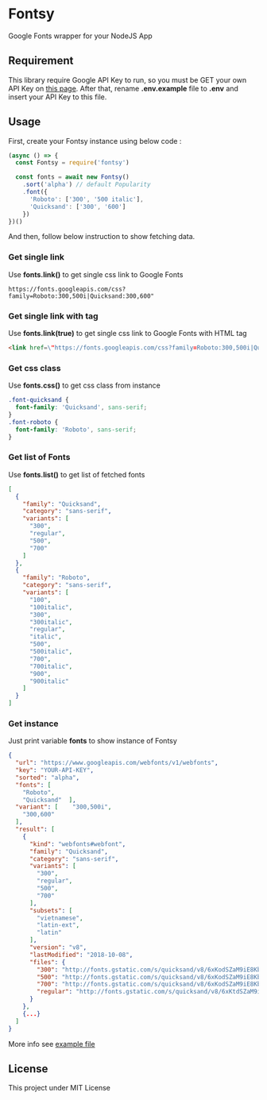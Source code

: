 # Fontsy

Google Fonts wrapper for your NodeJS App

## Requirement

This library require Google API Key to run, so you must be GET your own API Key on [this page](https://developers.google.com/fonts/docs/developer_api). After that, rename **.env.example** file to **.env** and insert your API Key to this file.

## Usage

First, create your Fontsy instance using below code :

```js
(async () => {
  const Fontsy = require('fontsy')

  const fonts = await new Fontsy()
    .sort('alpha') // default Popularity
    .font({
      'Roboto': ['300', '500 italic'],
      'Quicksand': ['300', '600']
    })
})()
```

And then, follow below instruction to show fetching data.

### Get single link

Use **fonts.link()** to get single css link to Google Fonts

```
https://fonts.googleapis.com/css?family=Roboto:300,500i|Quicksand:300,600"
```

### Get single link with tag

Use **fonts.link(true)** to get single css link to Google Fonts with HTML tag

```html
<link href=\"https://fonts.googleapis.com/css?family=Roboto:300,500i|Quicksand:300,600\"rel=\"stylesheet\">
```

### Get css class

Use **fonts.css()** to get css class from instance

```css
.font-quicksand {
  font-family: 'Quicksand', sans-serif;
}
.font-roboto {
  font-family: 'Roboto', sans-serif;
}
```

### Get list of Fonts

Use **fonts.list()** to get list of fetched fonts

```json
[
  {
    "family": "Quicksand",
    "category": "sans-serif",
    "variants": [
      "300",
      "regular",
      "500",
      "700"
    ]
  },
  {
    "family": "Roboto",
    "category": "sans-serif",
    "variants": [
      "100",
      "100italic",
      "300",
      "300italic",
      "regular",
      "italic",
      "500",
      "500italic",
      "700",
      "700italic",
      "900",
      "900italic"
    ]
  }
]
```

### Get instance

Just print variable **fonts** to show instance of Fontsy

```json
{
  "url": "https://www.googleapis.com/webfonts/v1/webfonts",
  "key": "YOUR-API-KEY",
  "sorted": "alpha",
  "fonts": [
    "Roboto",
    "Quicksand"  ],
  "variant": [    "300,500i",
    "300,600"
  ],
  "result": [
    {
      "kind": "webfonts#webfont",
      "family": "Quicksand",
      "category": "sans-serif",
      "variants": [
        "300",
        "regular",
        "500",
        "700"
      ],
      "subsets": [
        "vietnamese",
        "latin-ext",
        "latin"
      ],
      "version": "v8",
      "lastModified": "2018-10-08",
      "files": {
        "300": "http://fonts.gstatic.com/s/quicksand/v8/6xKodSZaM9iE8KbpRA_pgHYoSA.ttf",
        "500": "http://fonts.gstatic.com/s/quicksand/v8/6xKodSZaM9iE8KbpRA_p2HcoSA.ttf",
        "700": "http://fonts.gstatic.com/s/quicksand/v8/6xKodSZaM9iE8KbpRA_pkHEoSA.ttf",
        "regular": "http://fonts.gstatic.com/s/quicksand/v8/6xKtdSZaM9iE8KbpRA_RLA.ttf"
      }
    },
    {...}
  ]
}
```

More info see [example file](example.js)

## License

This project under MIT License